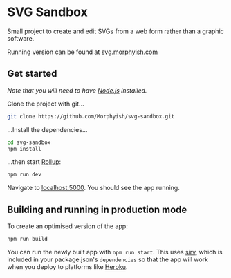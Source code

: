 # SVG Sandbox

Small project to create and edit SVGs from a web form rather than a graphic software.

Running version can be found at [svg.morphyish.com](https://svg.morphyish.com)

## Get started

*Note that you will need to have [Node.js](https://nodejs.org) installed.*

Clone the project with git...

```bash
git clone https://github.com/Morphyish/svg-sandbox.git
```

...Install the dependencies...

```bash
cd svg-sandbox
npm install
```

...then start [Rollup](https://rollupjs.org):

```bash
npm run dev
```

Navigate to [localhost:5000](http://localhost:5000). You should see the app running. 

## Building and running in production mode

To create an optimised version of the app:

```bash
npm run build
```

You can run the newly built app with `npm run start`. This uses [sirv](https://github.com/lukeed/sirv), which is included in your package.json's `dependencies` so that the app will work when you deploy to platforms like [Heroku](https://heroku.com).
